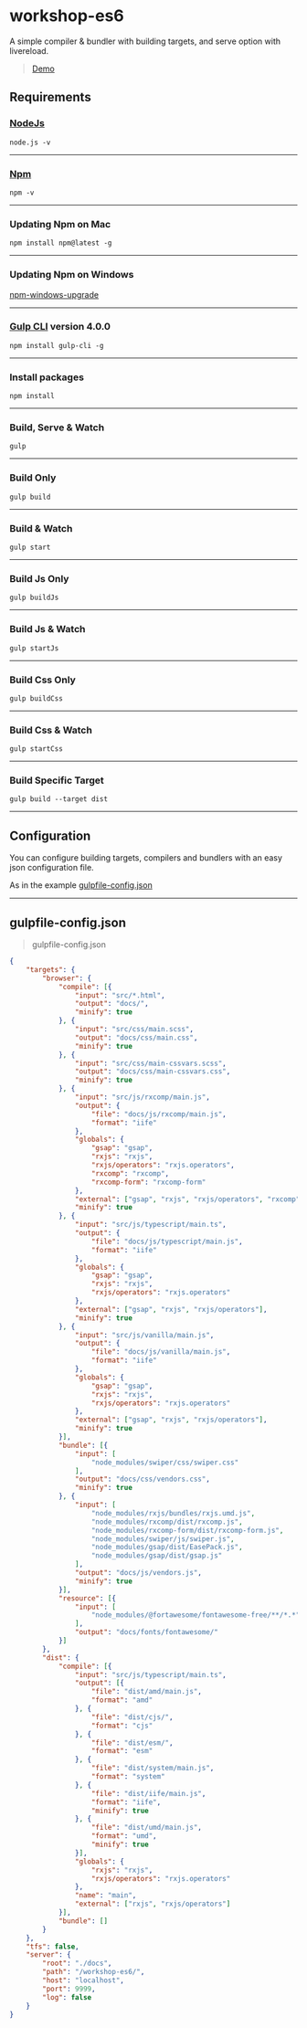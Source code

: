 # workshop-es6

A simple compiler & bundler with building targets, and serve option with livereload.  

> [Demo](https://actarian.github.io/workshop-es6/)

## Requirements

### [NodeJs](https://nodejs.org/it/)
```
node.js -v
```
___

### [Npm](https://www.npmjs.com/)
```
npm -v
```
___
### Updating Npm on Mac
```
npm install npm@latest -g
```
___
### Updating Npm on Windows
[npm-windows-upgrade](https://www.npmjs.com/package/npm-windows-upgrade) 
___

### [Gulp CLI](https://github.com/angular/angular-cli) version 4.0.0
```
npm install gulp-cli -g
```
___

### Install packages
```
npm install
```
___

### Build, Serve & Watch 
```
gulp
```

___

### Build Only
```
gulp build
```
___

### Build & Watch 
```
gulp start
```
___

### Build Js Only
```
gulp buildJs
```
___

### Build Js & Watch 
```
gulp startJs
```
___

### Build Css Only
```
gulp buildCss
```
___

### Build Css & Watch 
```
gulp startCss
```
___

### Build Specific Target
```
gulp build --target dist
```
___

## Configuration

You can configure building targets, compilers and bundlers with an easy json configuration file.  

As in the example [gulpfile-config.json](https://github.com/actarian/workshop-es6/blob/master/gulpfile-config.json)

___

## gulpfile-config.json

> gulpfile-config.json

```json
{
	"targets": {
		"browser": {
			"compile": [{
				"input": "src/*.html",
				"output": "docs/",
				"minify": true
			}, {
				"input": "src/css/main.scss",
				"output": "docs/css/main.css",
				"minify": true
			}, {
				"input": "src/css/main-cssvars.scss",
				"output": "docs/css/main-cssvars.css",
				"minify": true
			}, {
				"input": "src/js/rxcomp/main.js",
				"output": {
					"file": "docs/js/rxcomp/main.js",
					"format": "iife"
				},
				"globals": {
					"gsap": "gsap",
					"rxjs": "rxjs",
					"rxjs/operators": "rxjs.operators",
					"rxcomp": "rxcomp",
					"rxcomp-form": "rxcomp-form"
				},
				"external": ["gsap", "rxjs", "rxjs/operators", "rxcomp", "rxcomp-form"],
				"minify": true
			}, {
				"input": "src/js/typescript/main.ts",
				"output": {
					"file": "docs/js/typescript/main.js",
					"format": "iife"
				},
				"globals": {
					"gsap": "gsap",
					"rxjs": "rxjs",
					"rxjs/operators": "rxjs.operators"
				},
				"external": ["gsap", "rxjs", "rxjs/operators"],
				"minify": true
			}, {
				"input": "src/js/vanilla/main.js",
				"output": {
					"file": "docs/js/vanilla/main.js",
					"format": "iife"
				},
				"globals": {
					"gsap": "gsap",
					"rxjs": "rxjs",
					"rxjs/operators": "rxjs.operators"
				},
				"external": ["gsap", "rxjs", "rxjs/operators"],
				"minify": true
			}],
			"bundle": [{
				"input": [
					"node_modules/swiper/css/swiper.css"
				],
				"output": "docs/css/vendors.css",
				"minify": true
			}, {
				"input": [
					"node_modules/rxjs/bundles/rxjs.umd.js",
					"node_modules/rxcomp/dist/rxcomp.js",
					"node_modules/rxcomp-form/dist/rxcomp-form.js",
					"node_modules/swiper/js/swiper.js",
					"node_modules/gsap/dist/EasePack.js",
					"node_modules/gsap/dist/gsap.js"
				],
				"output": "docs/js/vendors.js",
				"minify": true
			}],
			"resource": [{
				"input": [
					"node_modules/@fortawesome/fontawesome-free/**/*.*"
				],
				"output": "docs/fonts/fontawesome/"
			}]
		},
		"dist": {
			"compile": [{
				"input": "src/js/typescript/main.ts",
				"output": [{
					"file": "dist/amd/main.js",
					"format": "amd"
				}, {
					"file": "dist/cjs/",
					"format": "cjs"
				}, {
					"file": "dist/esm/",
					"format": "esm"
				}, {
					"file": "dist/system/main.js",
					"format": "system"
				}, {
					"file": "dist/iife/main.js",
					"format": "iife",
					"minify": true
				}, {
					"file": "dist/umd/main.js",
					"format": "umd",
					"minify": true
				}],
				"globals": {
					"rxjs": "rxjs",
					"rxjs/operators": "rxjs.operators"
				},
				"name": "main",
				"external": ["rxjs", "rxjs/operators"]
			}],
			"bundle": []
		}
	},
	"tfs": false,
	"server": {
		"root": "./docs",
		"path": "/workshop-es6/",
		"host": "localhost",
		"port": 9999,
		"log": false
	}
}
```
